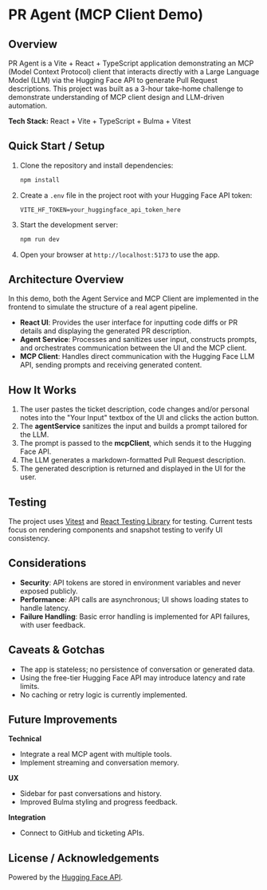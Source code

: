 # PR Agent (MCP Client Demo)

## Overview

PR Agent is a Vite + React + TypeScript application demonstrating an MCP (Model Context Protocol) client that interacts directly with a Large Language Model (LLM) via the Hugging Face API to generate Pull Request descriptions. This project was built as a 3-hour take-home challenge to demonstrate understanding of MCP client design and LLM-driven automation.

**Tech Stack:** React + Vite + TypeScript + Bulma + Vitest

## Quick Start / Setup

1. Clone the repository and install dependencies:

   ```bash
   npm install
   ```

2. Create a `.env` file in the project root with your Hugging Face API token:

   ```
   VITE_HF_TOKEN=your_huggingface_api_token_here
   ```

3. Start the development server:

   ```bash
   npm run dev
   ```

4. Open your browser at `http://localhost:5173` to use the app.

## Architecture Overview

In this demo, both the Agent Service and MCP Client are implemented in the frontend to simulate the structure of a real agent pipeline.

- **React UI**: Provides the user interface for inputting code diffs or PR details and displaying the generated PR description.
- **Agent Service**: Processes and sanitizes user input, constructs prompts, and orchestrates communication between the UI and the MCP client.
- **MCP Client**: Handles direct communication with the Hugging Face LLM API, sending prompts and receiving generated content.

## How It Works

1. The user pastes the ticket description, code changes and/or personal notes into the "Your Input" textbox of the UI and clicks the action button.
2. The **agentService** sanitizes the input and builds a prompt tailored for the LLM.
3. The prompt is passed to the **mcpClient**, which sends it to the Hugging Face API.
4. The LLM generates a markdown-formatted Pull Request description.
5. The generated description is returned and displayed in the UI for the user.

## Testing

The project uses [Vitest](https://vitest.dev/) and [React Testing Library](https://testing-library.com/docs/react-testing-library/intro/) for testing. Current tests focus on rendering components and snapshot testing to verify UI consistency.

## Considerations

- **Security**: API tokens are stored in environment variables and never exposed publicly.
- **Performance**: API calls are asynchronous; UI shows loading states to handle latency.
- **Failure Handling**: Basic error handling is implemented for API failures, with user feedback.

## Caveats & Gotchas

- The app is stateless; no persistence of conversation or generated data.
- Using the free-tier Hugging Face API may introduce latency and rate limits.
- No caching or retry logic is currently implemented.

## Future Improvements

**Technical**
- Integrate a real MCP agent with multiple tools.
- Implement streaming and conversation memory.

**UX**
- Sidebar for past conversations and history.
- Improved Bulma styling and progress feedback.

**Integration**
- Connect to GitHub and ticketing APIs.

## License / Acknowledgements

Powered by the [Hugging Face API](https://huggingface.co/docs/api-inference/index).

